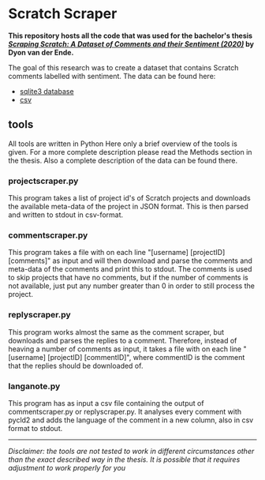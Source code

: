 # Scratch Scraper

**This repository hosts all the code that was used for the bachelor's thesis [*Scraping Scratch: A Dataset of Comments and their Sentiment (2020)*](https://github.com/dyonende/Scratch-scraper/blob/master/Thesis%20Final%20Version.pdf) by Dyon van der Ende.**

The goal of this research was to create a dataset that contains Scratch comments labelled with sentiment.
The data can be found here: 
- [sqlite3 database](https://drive.google.com/file/d/1roo16yDH7hUGmrYMKqIGWWTjmM1QL069/view?usp=sharing)
- [csv](https://drive.google.com/drive/folders/1Qo1KzRfSiEqD-69peGp601XMQ59YtF9o?usp=sharing)

## tools
All tools are written in Python
Here only a brief overview of the tools is given. For a more complete description please read the Methods section in the thesis.
Also a complete description of the data can be found there.

### projectscraper.py
This program takes a list of project id's of Scratch projects and downloads the available meta-data of the project in JSON format. This is then parsed and written to stdout in csv-format.

### commentscraper.py
This program takes a file with on each line "\[username\] \[projectID\] \[comments\]" as input and will then download and parse the comments and meta-data of the comments and print this to stdout. 
The comments is used to skip projects that have no comments, but if the number of comments is not available, just put any number greater than 0 in order to still process the project.

### replyscraper.py
This program works almost the same as the comment scraper, but downloads and parses the replies to a comment. 
Therefore, instead of heaving a number of comments as input, it takes a file with on each line "\[username\] \[projectID\] \[commentID\]", where commentID is the comment that the replies should be downloaded of.

### langanote.py
This program has as input a csv file containing the output of commentscraper.py or replyscraper.py. It analyses every comment with pycld2 and adds the language of the comment in a new column, also in csv format to stdout.

---

*Disclaimer: the tools are not tested to work in different circumstances other than the exact described way in the thesis. It is possible that it requires adjustment to work properly for you*

 
